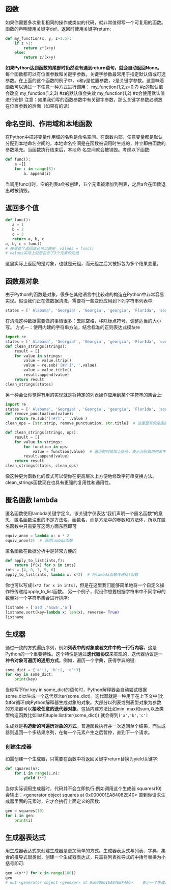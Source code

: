 ## 函数
如果你需要多次重复相同的操作或类似的代码，就非常值得写一个可复用的函数。
函数的声明使用关键字def，返回时使用关键字return:
```python
def my_function(x, y, z=1.5):
    if z >1:
        return z*(x+y)
    else:
        return z/(x+y)
```
**如果Python达到函数的尾部时仍然没有遇到return语句，就会自动返回None。**
每个函数都可以有位置参数和关键字参数。关键字参数最常用于指定默认值或可选参数。在上面的这个函数的例子中，x和y是位置参数，z是关键字参数。这意味着函数可以通过一下任意一种方式进行调用：
my_function(1,2,z=0.7)  #z的默认值会改变
my_function(1,2,3)  #z的默认值会失效
my_function(1,2)    #z会使用默认值进行安排
注意：如果我们写的函数参数中有关键字参数，那么关键字参数必须放在位置参数的后面（如果有的话）
## 命名空间、作用域和本地函数
在Python中描述变量作用域的名称是命名空间。在函数内部，任意变量都是默认分配到本地命名空间的。本地命名空间是在函数被调用时生成的，并立即由函数的参数填充。当函数执行结束后，本地命
名空间就会被销毁。考虑以下函数:
```python
def func():
    a =[]
    for i in range(5):
        a. append(i)
```
当调用func()时，空的列表a会被创建，五个元素被添加到列表，之后a会在函数退出时被销毁。
## 返回多个值
```python
def func():
   a = 1
   b = 2
   c = 3
   return a, b, c
a, b, c = func()
# 接受这个返回值还可以使用  values = func()
# values实际上就是包含了3个元素的元组
```
这里实际上返回的是对象，也就是元组，而元组之后又被拆包为多个结果变量。
## 函数是对象
由于Python的函数是对象，很多在其他语言中比较难的构造在Python中非常容易实现。假设我们正在做数据清洗，需要将一些变形应用到下列字符串列表中:
```python
states = [' Alabama', 'Georgia!', 'Georgia', 'georgia', 'FlorIda', 'south carolina##',  'West virginia?' ]
```
在清洗这种数据需要做的事情很多：去除空格，移除标点符号，调整适当的大小写。
方式一：使用内建的字符串方法，结合标准的正则表达式模块re
```python
import re
states = [' Alabama', 'Georgia!', 'Georgia', 'georgia', 'FlorIda', 'south carolina##',  'West virginia?' ]
def clean_strings(strings):
    result = []
    for value in strings:
        value = value.strip()
        value = re.sub('[#?!]','',value)
        value = value.title()
        result.append(value)
    return result
clean_strings(states)
```
另一种会让你觉得有用的实现就是将特定的列表操作应用到某个字符串的集合上:
```python
import re
states = [' Alabama', 'Georgia!', 'Georgia', 'georgia', 'FlorIda', 'south carolina##',  'West virginia?' ]
def remove_punctuation(value):
    return re.sub('[!#?]','',value )
clean_ops = [str.strip, remove_punctuation, str.title]  # 这里面写的是函数的方法，在这里不需要加上括号的，在遍历调用的时候要加上括号，str是python的标量类型，含有一个处理字符串的方法

def clean_strings(strings, ops):
    result = []
    for value in strings:
        for function in ops:
            value = function(value)  # 遍历的时候加上括号，表示分别调用列表中的函数
        result.append(value)
    return result
clean_strings(states, clean_ops)
```
像这种更为函数化的模式可以使你在更高层次上方便地修改字符串变换方法。clean_strings函数现在也具有更强的复用性和通用性。
## 匿名函数 lambda
匿名函数使用lambda关键字定义，该关键字仅表达“我们声明一个匿名函数“的意思，匿名函数注重的不是方法名，函数名，而是方法中的参数和方法体，所以在匿名函数中只需要写这两方面东西即可
```python
equiv_anon = lambda x: x * 2
equiv_anon(2)  # 调用lambda函数
```
匿名函数在数据分析中是非常方便的
```python
def apply_to_list(ints,f):
    return [f(x) for x in ints]
ints = [4, 0, 1, 5, 6]
apply_to_list(ints, lambda x: x*2)  # 将lambda函数传递给f函数
```
你也可以写成`[x*2 for x in ints]`，但是在这里我们能够简单地将一个自定义操作符传递给apply_to_list函数。
另一个例子，假设你想要根据字符串中不同字母的数量对一个字符串集合进行排序:
```python
listname = ['asd','aswa','a']
listname.sort(key=lambda x: len(x), reverse= True)
listname
```
## 生成器
通过一致的方式遍历序列，例如**列表中的对象或者文件中的一行行内容**，这是Python的一个重要特性。这个特性是通过**迭代器协议**来实现的，迭代器协议是一种**令对象可遍历的通用方式**。例如，遍历一个字典，获得字典的键:
```python
some_dict = {'a':1, 'b':2, 'c':3}
for key in some_dict:
    print(key)
```
当你写下for key in some_dict的语句时，Python解释器会自动尝试根据some_dict生成一个迭代器:iter(some_dict)。迭代器就是一种用于在上下文中(比如for循环)向Python解释器生成对象的对象。大部分以列表或列表型对象为参数的方法都可以**接收任意的迭代器对象**。包括内建方法比如min. max和sum,以及类型构造函数比如list和tuple:list(iter(some_dict)) 就会得到`['a','b','c']`

生成器是**构造新的可遍历对象的方式**。普通函数执行并一次返回单个结果，而生成器则返回一个多结果序列，在每一个元素产生之后暂停，直到下一个请求。
### 创建生成器
如需创建一个生成器，只需要在函数中将返回关键字return替换为yield关键字:
```python
def squares(n):
    for i in range(1,n):
        yield i**2
```
当你实际调用生成器时，代码并不会立即执行:例如调用这个生成器 squares(10)  会输出：<generator object squares at 0x000001EA84082E40>
直到你请求生成器里面的元素时，它才会执行上面定义的函数:
```python
gen = squares(10)
for i in gen:
    print(i)
```
## 生成器表达式
用生成器表达式来创建生成器是更加简单的方式。生成器表达式与列表、字典、集合的推导式很类似，创建一个生成器表达式，只需将列表推导式的中括号替换为小括号即可:
```python
gen =(x**2 for x in range(100))
gen
# out <generator object <genexpr> at 0x000001EA840BF4A0>    表示一个生成器产生了
```












